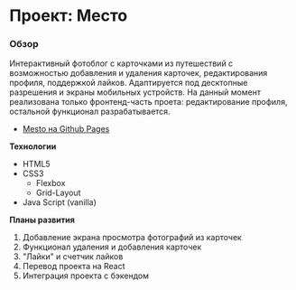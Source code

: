 # Проект: Место

### Обзор

Интерактивный фотоблог с карточками из путешествий с возможностью добавления и удаления карточек, редактирования профиля, поддержкой лайков.
Адаптируется под десктопные разрешения и экраны мобильных устройств.
На данный момент реализована только фронтенд-часть проета: редактирование профиля, остальной функционал разрабатывается.

* [Mesto на Github Pages](https://ns-mamaev.github.io/mesto/)

**Технологии**

* HTML5
* CSS3
  * Flexbox
  * Grid-Layout
* Java Script (vanilla)

**Планы развития**
1. Добавление экрана просмотра фотографий из карточек
2. Функционал удаления и добавления карточек
3. "Лайки" и счетчик лайков
4. Перевод проекта на React
5. Интеграция проекта с бэкендом
